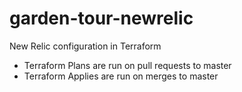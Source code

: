 # garden-tour-newrelic

New Relic configuration in Terraform

* Terraform Plans are run on pull requests to master
* Terraform Applies are run on merges to master
